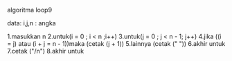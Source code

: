 algoritma loop9

data:
i,j,n : angka

1.masukkan n
2.untuk(i = 0 ; i < n ;i++)
3.untuk(j = 0 ; j < n - 1; j++)
4.jika ((i = j) atau (i + j = n - 1))maka (cetak (j + 1))
5.lainnya (cetak (" "))
6.akhir untuk
7.cetak ("/n")
8.akhir untuk